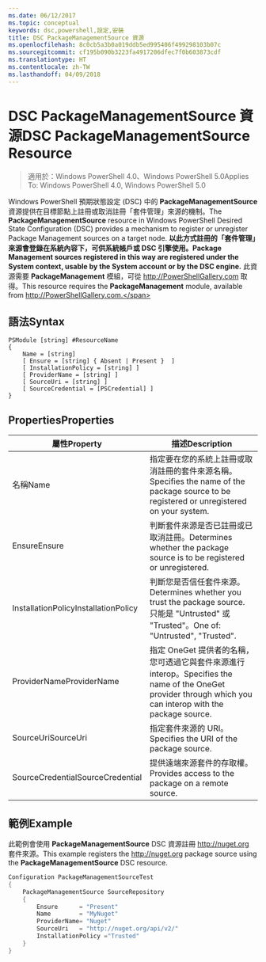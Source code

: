```yaml
---
ms.date: 06/12/2017
ms.topic: conceptual
keywords: dsc,powershell,設定,安裝
title: DSC PackageManagementSource 資源
ms.openlocfilehash: 8c0cb5a3b0a019ddb5ed995406f499298103b07c
ms.sourcegitcommit: cf195b090b3223fa4917206dfec7f0b603873cdf
ms.translationtype: HT
ms.contentlocale: zh-TW
ms.lasthandoff: 04/09/2018
---
```

# <a name="dsc-packagemanagementsource-resource"></a><span data-ttu-id="7f977-103">DSC PackageManagementSource 資源</span><span class="sxs-lookup"><span data-stu-id="7f977-103">DSC PackageManagementSource Resource</span></span>

> <span data-ttu-id="7f977-104">適用於：Windows PowerShell 4.0、Windows PowerShell 5.0</span><span class="sxs-lookup"><span data-stu-id="7f977-104">Applies To: Windows PowerShell 4.0, Windows PowerShell 5.0</span></span>

<span data-ttu-id="7f977-105">Windows PowerShell 預期狀態設定 (DSC) 中的 **PackageManagementSource** 資源提供在目標節點上註冊或取消註冊「套件管理」來源的機制。</span><span class="sxs-lookup"><span data-stu-id="7f977-105">The **PackageManagementSource** resource in Windows PowerShell Desired State Configuration (DSC) provides a mechanism to register or unregister Package Management sources on a target node.</span></span> <span data-ttu-id="7f977-106">**以此方式註冊的「套件管理」來源會登錄在系統內容下，可供系統帳戶或 DSC 引擎使用。**</span><span class="sxs-lookup"><span data-stu-id="7f977-106">**Package Management sources registered in this way are registered under the System context, usable by the System account or by the DSC engine.**</span></span> <span data-ttu-id="7f977-107">此資源需要 **PackageManagement** 模組，可從 http://PowerShellGallery.com 取得。</span><span class="sxs-lookup"><span data-stu-id="7f977-107">This resource requires the **PackageManagement** module, available from http://PowerShellGallery.com.</span></span>

## <a name="syntax"></a><span data-ttu-id="7f977-108">語法</span><span class="sxs-lookup"><span data-stu-id="7f977-108">Syntax</span></span>

```
PSModule [string] #ResourceName
{
    Name = [string]
    [ Ensure = [string] { Absent | Present }  ]
    [ InstallationPolicy = [string] ]
    [ ProviderName = [string] ]
    [ SourceUri = [string] ]
    [ SourceCredential = [PSCredential] ]
}
```

## <a name="properties"></a><span data-ttu-id="7f977-109">Properties</span><span class="sxs-lookup"><span data-stu-id="7f977-109">Properties</span></span>
|  <span data-ttu-id="7f977-110">屬性</span><span class="sxs-lookup"><span data-stu-id="7f977-110">Property</span></span>  |  <span data-ttu-id="7f977-111">描述</span><span class="sxs-lookup"><span data-stu-id="7f977-111">Description</span></span>   |
|---|---|
| <span data-ttu-id="7f977-112">名稱</span><span class="sxs-lookup"><span data-stu-id="7f977-112">Name</span></span>| <span data-ttu-id="7f977-113">指定要在您的系統上註冊或取消註冊的套件來源名稱。</span><span class="sxs-lookup"><span data-stu-id="7f977-113">Specifies the name of the package source to be registered or unregistered on your system.</span></span>|
| <span data-ttu-id="7f977-114">Ensure</span><span class="sxs-lookup"><span data-stu-id="7f977-114">Ensure</span></span>| <span data-ttu-id="7f977-115">判斷套件來源是否已註冊或已取消註冊。</span><span class="sxs-lookup"><span data-stu-id="7f977-115">Determines whether the package source is to be registered or unregistered.</span></span>|
| <span data-ttu-id="7f977-116">InstallationPolicy</span><span class="sxs-lookup"><span data-stu-id="7f977-116">InstallationPolicy</span></span>| <span data-ttu-id="7f977-117">判斷您是否信任套件來源。</span><span class="sxs-lookup"><span data-stu-id="7f977-117">Determines whether you trust the package source.</span></span> <span data-ttu-id="7f977-118">只能是 "Untrusted" 或 "Trusted"。</span><span class="sxs-lookup"><span data-stu-id="7f977-118">One of: "Untrusted", "Trusted".</span></span>|
| <span data-ttu-id="7f977-119">ProviderName</span><span class="sxs-lookup"><span data-stu-id="7f977-119">ProviderName</span></span>| <span data-ttu-id="7f977-120">指定 OneGet 提供者的名稱，您可透過它與套件來源進行 interop。</span><span class="sxs-lookup"><span data-stu-id="7f977-120">Specifies the name of the OneGet provider through which you can interop with the package source.</span></span>|
| <span data-ttu-id="7f977-121">SourceUri</span><span class="sxs-lookup"><span data-stu-id="7f977-121">SourceUri</span></span>| <span data-ttu-id="7f977-122">指定套件來源的 URI。</span><span class="sxs-lookup"><span data-stu-id="7f977-122">Specifies the URI of the package source.</span></span>|
| <span data-ttu-id="7f977-123">SourceCredential</span><span class="sxs-lookup"><span data-stu-id="7f977-123">SourceCredential</span></span>| <span data-ttu-id="7f977-124">提供遠端來源套件的存取權。</span><span class="sxs-lookup"><span data-stu-id="7f977-124">Provides access to the package on a remote source.</span></span>|

## <a name="example"></a><span data-ttu-id="7f977-125">範例</span><span class="sxs-lookup"><span data-stu-id="7f977-125">Example</span></span>

<span data-ttu-id="7f977-126">此範例會使用 **PackageManagementSource** DSC 資源註冊 http://nuget.org 套件來源。</span><span class="sxs-lookup"><span data-stu-id="7f977-126">This example registers the http://nuget.org package source using the **PackageManagementSource** DSC resource.</span></span>

```powershell
Configuration PackageManagementSourceTest
{
    PackageManagementSource SourceRepository
    {
        Ensure      = "Present"
        Name        = "MyNuget"
        ProviderName= "Nuget"
        SourceUri   = "http://nuget.org/api/v2/"
        InstallationPolicy ="Trusted"
    }
}
```